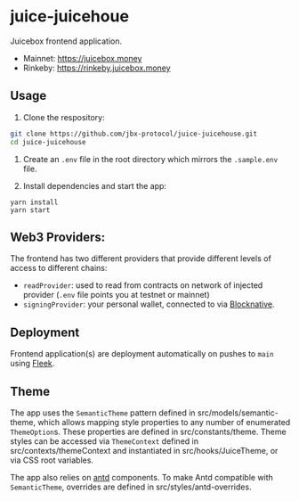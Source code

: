 # juice-juicehoue

Juicebox frontend application.

- Mainnet: https://juicebox.money
- Rinkeby: https://rinkeby.juicebox.money

## Usage

1.  Clone the respository:

  ```bash
  git clone https://github.com/jbx-protocol/juice-juicehouse.git
  cd juice-juicehouse
  ```

1.  Create an `.env` file in the root directory which mirrors the `.sample.env` file.

1.  Install dependencies and start the app:

  ```
  yarn install
  yarn start
  ```

## Web3 Providers:

The frontend has two different providers that provide different levels of access to different chains:

- `readProvider`: used to read from contracts on network of injected provider (`.env` file points you at testnet or mainnet)
- `signingProvider`: your personal wallet, connected to via [Blocknative](https://docs.blocknative.com/onboard).


## Deployment

Frontend application(s) are deployment automatically on pushes to `main` using [Fleek](https://app.fleek.co/#/sites/juicebox-kovan).

## Theme

The app uses the `SemanticTheme` pattern defined in src/models/semantic-theme, which allows mapping style properties to any number of enumerated `ThemeOption`s. These properties are defined in src/constants/theme. Theme styles can be accessed via `ThemeContext` defined in src/contexts/themeContext and instantiated in src/hooks/JuiceTheme, or via CSS root variables.

The app also relies on [antd](https://ant-design.gitee.io/) components. To make Antd compatible with `SemanticTheme`, overrides are defined in src/styles/antd-overrides.

